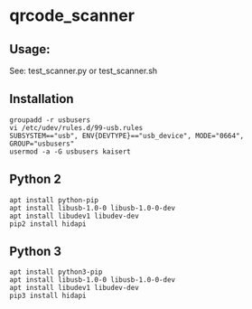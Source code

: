 # qrcode_scanner

Usage:
--

See: test_scanner.py or test_scanner.sh

Installation
--

```
groupadd -r usbusers
vi /etc/udev/rules.d/99-usb.rules
SUBSYSTEM=="usb", ENV{DEVTYPE}=="usb_device", MODE="0664", GROUP="usbusers"
usermod -a -G usbusers kaisert
``` 

Python 2
---

```
apt install python-pip
apt install libusb-1.0-0 libusb-1.0-0-dev
apt install libudev1 libudev-dev
pip2 install hidapi
```

Python 3
---

```
apt install python3-pip
apt install libusb-1.0-0 libusb-1.0-0-dev
apt install libudev1 libudev-dev
pip3 install hidapi
```

